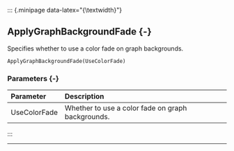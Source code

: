 ::: {.minipage data-latex="{\textwidth}"}
## ApplyGraphBackgroundFade {-}

Specifies whether to use a color fade on graph backgrounds.

```{sql}
ApplyGraphBackgroundFade(UseColorFade)
```

### Parameters {-}

**Parameter** | **Description**
| :-- | :-- |
UseColorFade | Whether to use a color fade on graph backgrounds.
:::

***
